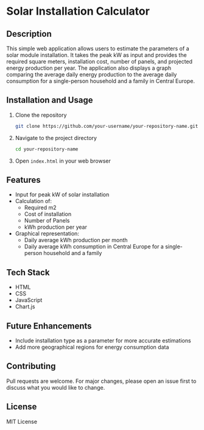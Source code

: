 # Solar Installation Calculator

## Description
This simple web application allows users to estimate the parameters of a solar module installation. It takes the peak kW as input and provides the required square meters, installation cost, number of panels, and projected energy production per year. The application also displays a graph comparing the average daily energy production to the average daily consumption for a single-person household and a family in Central Europe.

## Installation and Usage

1. Clone the repository
    ```bash
    git clone https://github.com/your-username/your-repository-name.git
    ```

2. Navigate to the project directory
    ```bash
    cd your-repository-name
    ```

3. Open `index.html` in your web browser

## Features

- Input for peak kW of solar installation
- Calculation of:
  - Required m2
  - Cost of installation
  - Number of Panels
  - kWh production per year
- Graphical representation:
  - Daily average kWh production per month
  - Daily average kWh consumption in Central Europe for a single-person household and a family

## Tech Stack
- HTML
- CSS
- JavaScript
- Chart.js

## Future Enhancements
- Include installation type as a parameter for more accurate estimations
- Add more geographical regions for energy consumption data

## Contributing
Pull requests are welcome. For major changes, please open an issue first to discuss what you would like to change.

## License
MIT License
